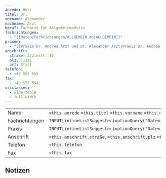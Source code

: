 ```yaml
---
anrede: Herr
titel: Dr.
vorname: Alexander
nachname: Arzt
beruf: Facharzt für Allgemeinmedizin
fachrichtungen:
  - "[[Daten/Fachrichtungen/ALLGEMEIN.md|ALLGEMEIN]]"
praxen:
  - "[[Praxis Dr. Andrea Arzt und Dr. Alexander Arzt|Praxis Dr. Andrea Arzt und Dr. Alexander Arzt]]"
anschrift:
  straße: Ärztestr. 12
  plz: 11111
  ort: Stadt
telefon:
  - +49 555 555
fax:
  - +49 555 554
cssclasses:
  - wide-table
  - full-width
---
```


|                |                                                                                  |
| -------------- | -------------------------------------------------------------------------------- |
| Name:          | `=this.anrede` `=this.titel` `=this.vorname` `=this.nachname`                    |
| Fachrichtungen | `INPUT[inlineListSuggester(optionQuery("Daten/Fachrichtungen")):fachrichtungen]` |
| Praxis         | `INPUT[inlineListSuggester(optionQuery("Daten/Kontakte/Praxen")):praxen]`        |
| Anschrift      | `=this.anschrift.straße`, `=this.anschrift.plz` `=this.anschrift.ort`            |
| Telefon        | `=this.telefon`                                                                  |
| Fax            | `=this.fax`                                                                      |

## Notizen
